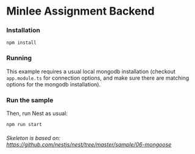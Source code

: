 # Minlee Assignment Backend

### Installation


`npm install`

### Running

This example requires a usual local mongodb installation (checkout `app.module.ts` for connection options, and make sure there are matching options for the mongodb installation).

### Run the sample

Then, run Nest as usual:

`npm run start`



###### Skeleton is based on: https://github.com/nestjs/nest/tree/master/sample/06-mongoose